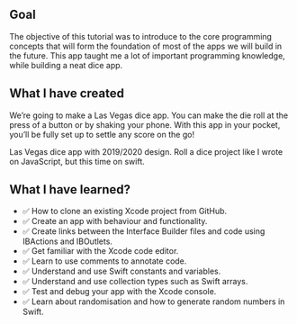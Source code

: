 ## Goal

The objective of this tutorial was to introduce to the core programming concepts that will form the foundation of most of the apps we will build in the future. This app taught me a lot of important programming knowledge, while building a neat dice app.

## What I have created

We’re going to make a Las Vegas dice app. You can make the die roll at the press of a button or by shaking your phone. With this app in your pocket, you’ll be fully set up to settle any score on the go!

Las Vegas dice app with 2019/2020 design. Roll a dice project like I wrote on JavaScript, but this time on swift.


## What I have learned?

* ✅ How to clone an existing Xcode project from GitHub.
* ✅ Create an app with behaviour and functionality.
* ✅ Create links between the Interface Builder files and code using IBActions and IBOutlets.
* ✅ Get familiar with the Xcode code editor.
* ✅ Learn to use comments to annotate code.
* ✅ Understand and use Swift constants and variables.
* ✅ Understand and use collection types such as Swift arrays.
* ✅ Test and debug your app with the Xcode console.
* ✅ Learn about randomisation and how to generate random numbers in Swift.


